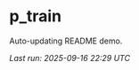 # p_train

Auto-updating README demo.

<!--START_SECTION:status-->
_Last run: 2025-09-16 22:29 UTC_
<!--END_SECTION:status-->



















































































































































































































































































































































































































































































































































































